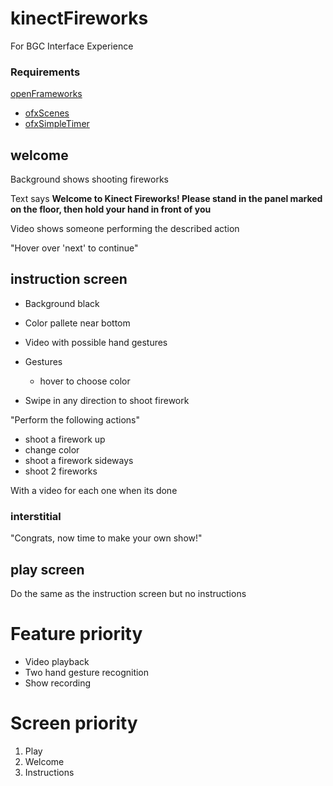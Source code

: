 # kinectFireworks

For BGC Interface Experience

### Requirements

[openFrameworks](https://openframeworks.cc)

  * [ofxScenes](https://github.com/jedahan/ofxScenes)
  * [ofxSimpleTimer](https://github.com//ofxSimpleTimer)

## welcome

  Background shows shooting fireworks

  Text says **Welcome to Kinect Fireworks! Please stand in the panel marked on the floor, then hold your hand in front of you**

  Video shows someone performing the described action

  "Hover over 'next' to continue"

## instruction screen

   * Background black
   * Color pallete near bottom
   * Video with possible hand gestures

   * Gestures
     * hover to choose color

   * Swipe in any direction to shoot firework

   "Perform the following actions"

   - shoot a firework up
   - change color
   - shoot a firework sideways
   - shoot 2 fireworks

   With a video for each one when its done

### interstitial

  "Congrats, now time to make your own show!"

## play screen

  Do the same as the instruction screen but no instructions

# Feature priority

  - Video playback
  - Two hand gesture recognition
  - Show recording

# Screen priority

  1. Play
  2. Welcome
  3. Instructions
